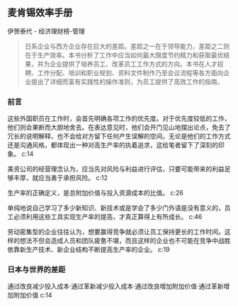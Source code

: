## 麦肯锡效率手册

伊贺泰代  -  经济理财榜-管理

> 日系企业与西方企业存在巨大的差距。差距之一在于领导能力，差距之二则在于生产效率。本书分析了工作中应当如何最大限度节约精力和获取最优结果，并为企业提供了培养员工、改革员工工作方式的方向。本书在人才招聘、工作分配、培训和职业规划、资料文件制作乃至会议流程等各方面向企业提出了详细而富有实践性的操作准则，为员工提供了高效工作的指南。


### 前言

这些外国职员在工作时，会首先明确各项工作的优先度。对于优先度较低的工作，他们则会果断而大胆地舍去。在表达意见时，他们会开门见山地摆出论点，免去了冗长的说明解释，也不会给对方留下任何产生误解的空间。无论是他们的工作方式还是沟通风格，都体现出一种对高生产率的执着追求，这给笔者留下了深刻的印象。 c:14

美资公司的经营理念认为，应当先对风险与利益进行评估，只要可能带来的利益足够丰厚，就应当勇于承担风险。 c:12

生产率的正确定义，是总附加价值与投入资源成本的比值。 c:26

单纯地说自己学习了多少新知识、新技术或是学会了多少门外语是没有意义的，员工必须利用这些工具实现生产率的提高，才真正算得上有所成长。 c:46

劳动密集型的企业往往认为，想要赢得竞争就必须让员工保持更长的工作时间。这样的想法不但会造成人员和团队疲惫不堪，而且这样的企业也不可能在竞争中战胜依靠新生产技术、新企业结构不断提高生产率的企业。 c:19

### 日本与世界的差距

通过改良减少投入成本·通过革新减少投入成本·通过改良增加附加价值·通过革新增加附加价值 c:14
